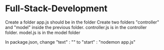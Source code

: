 # Full-Stack-Development
Create a folder
app.js should be in the folder
Create two folders "controller" and "model" inside the previous folder.
controller.js is in the controller folder.
model.js is in the model folder

In package.json,
   change "text" : "" to "start" : "nodemon app.js"
